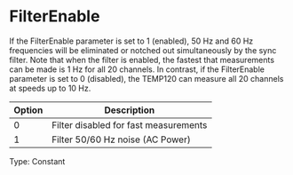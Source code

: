 # FilterEnable

If the FilterEnable parameter is set to 1 (enabled), 50 Hz and 60 Hz frequencies will be eliminated or notched out simultaneously by the sync filter. Note that when the filter is enabled, the fastest that measurements can be made is 1 Hz for all 20 channels. In contrast, if the FilterEnable parameter is set to 0 (disabled), the TEMP120 can measure all 20 channels at speeds up to 10 Hz.

| Option | Description                           |
| ------ | ------------------------------------- |
| 0      | Filter disabled for fast measurements |
| 1      | Filter 50/60 Hz noise (AC Power)      |

Type: Constant
